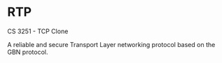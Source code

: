 # RTP
CS 3251 - TCP Clone

A reliable and secure Transport Layer networking protocol based on the GBN protocol.
